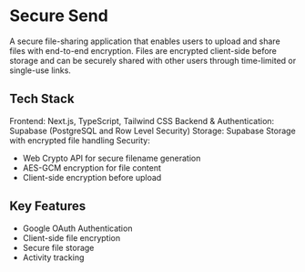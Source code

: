 # Secure Send

A secure file-sharing application that enables users to upload and share files with end-to-end encryption. Files are encrypted client-side before storage and can be securely shared with other users through time-limited or single-use links.

## Tech Stack

Frontend: Next.js, TypeScript, Tailwind CSS
Backend & Authentication: Supabase (PostgreSQL and Row Level Security)
Storage: Supabase Storage with encrypted file handling
Security:
- Web Crypto API for secure filename generation
- AES-GCM encryption for file content
- Client-side encryption before upload


## Key Features
- Google OAuth Authentication
- Client-side file encryption
- Secure file storage
- Activity tracking

